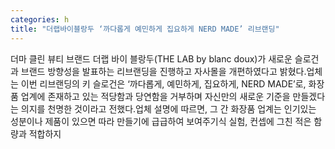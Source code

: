```yaml
---
categories: h
title: "더랩바이블랑두 ‘까다롭게 예민하게 집요하게 NERD MADE’ 리브랜딩"
---
```

더마 클린 뷰티 브랜드 더랩 바이 블랑두(THE LAB by blanc doux)가 새로운 슬로건과 브랜드 방향성을 발표하는 리브랜딩을 진행하고 자사몰을 개편하였다고 밝혔다.업체는 이번 리브랜딩의 키 슬로건은 ‘까다롭게, 예민하게, 집요하게, NERD MADE’로, 화장품 업계에 존재하고 있는 적당함과 당연함을 거부하며 자신만의 새로운 기준을 만들겠다는 의지를 천명한 것이라고 전했다.업체 설명에 따르면, 그 간 화장품 업계는 인기있는 성분이나 제품이 있으면 따라 만들기에 급급하여 보여주기식 실험, 컨셉에 그친 적은 함량과 적합하지